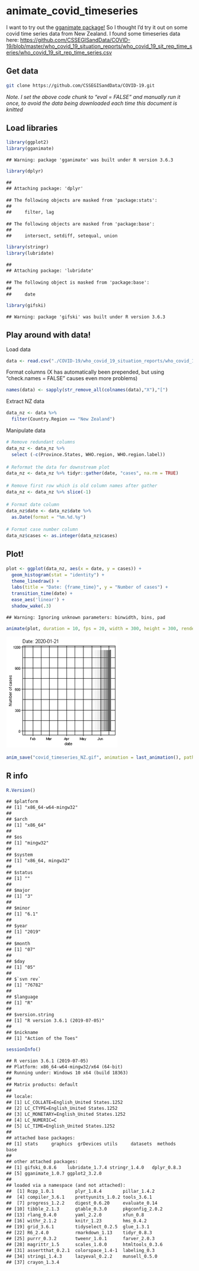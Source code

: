 animate\_covid\_timeseries
================

I want to try out the [gganimate
package\!](https://gganimate.com/index.html) So I thought I’d try it out
on some covid time series data from New Zealand. I found some timeseries
data here:
<https://github.com/CSSEGISandData/COVID-19/blob/master/who_covid_19_situation_reports/who_covid_19_sit_rep_time_series/who_covid_19_sit_rep_time_series.csv>

## Get data

``` bash
git clone https://github.com/CSSEGISandData/COVID-19.git
```

*Note. I set the above code chunk to “eval = FALSE” and manually run it
once, to avoid the data being downloaded each time this document is
knitted*

## Load libraries

``` r
library(ggplot2)
library(gganimate)
```

    ## Warning: package 'gganimate' was built under R version 3.6.3

``` r
library(dplyr)
```

    ## 
    ## Attaching package: 'dplyr'

    ## The following objects are masked from 'package:stats':
    ## 
    ##     filter, lag

    ## The following objects are masked from 'package:base':
    ## 
    ##     intersect, setdiff, setequal, union

``` r
library(stringr)
library(lubridate)
```

    ## 
    ## Attaching package: 'lubridate'

    ## The following object is masked from 'package:base':
    ## 
    ##     date

``` r
library(gifski)
```

    ## Warning: package 'gifski' was built under R version 3.6.3

## Play around with data\!

Load
data

``` r
data <- read.csv("./COVID-19/who_covid_19_situation_reports/who_covid_19_sit_rep_time_series/who_covid_19_sit_rep_time_series.csv", header = TRUE, stringsAsFactors = FALSE)
```

Format columns (X has automatically been prepended, but using
“check.names = FALSE” causes even more problems)

``` r
names(data) <- sapply(str_remove_all(colnames(data),"X"),"[")
```

Extract NZ data

``` r
data_nz <- data %>%
  filter(Country.Region == "New Zealand")
```

Manipulate data

``` r
# Remove redundant columns
data_nz <- data_nz %>%
  select (-c(Province.States, WHO.region, WHO.region.label))

# Reformat the data for downstream plot
data_nz <- data_nz %>% tidyr::gather(date, "cases", na.rm = TRUE)

# Remove first row which is old column names after gather
data_nz <- data_nz %>% slice(-1)

# Format date column
data_nz$date <- data_nz$date %>%
  as.Date(format = "%m.%d.%y")

# Format case number column
data_nz$cases <- as.integer(data_nz$cases)
```

## Plot\!

``` r
plot <- ggplot(data_nz, aes(x = date, y = cases)) +
  geom_histogram(stat = "identity") +
  theme_linedraw() +
  labs(title = "Date: {frame_time}", y = "Number of cases") +
  transition_time(date) +
  ease_aes('linear') +
  shadow_wake(.3)
```

    ## Warning: Ignoring unknown parameters: binwidth, bins, pad

``` r
animate(plot, duration = 10, fps = 20, width = 300, height = 300, renderer = gifski_renderer())
```

![](animate_covid_timeseries_files/figure-gfm/unnamed-chunk-7-1.gif)<!-- -->

``` r
anim_save("covid_timeseries_NZ.gif", animation = last_animation(), path = ".")
```

## R info

``` r
R.Version()
```

    ## $platform
    ## [1] "x86_64-w64-mingw32"
    ## 
    ## $arch
    ## [1] "x86_64"
    ## 
    ## $os
    ## [1] "mingw32"
    ## 
    ## $system
    ## [1] "x86_64, mingw32"
    ## 
    ## $status
    ## [1] ""
    ## 
    ## $major
    ## [1] "3"
    ## 
    ## $minor
    ## [1] "6.1"
    ## 
    ## $year
    ## [1] "2019"
    ## 
    ## $month
    ## [1] "07"
    ## 
    ## $day
    ## [1] "05"
    ## 
    ## $`svn rev`
    ## [1] "76782"
    ## 
    ## $language
    ## [1] "R"
    ## 
    ## $version.string
    ## [1] "R version 3.6.1 (2019-07-05)"
    ## 
    ## $nickname
    ## [1] "Action of the Toes"

``` r
sessionInfo()
```

    ## R version 3.6.1 (2019-07-05)
    ## Platform: x86_64-w64-mingw32/x64 (64-bit)
    ## Running under: Windows 10 x64 (build 18363)
    ## 
    ## Matrix products: default
    ## 
    ## locale:
    ## [1] LC_COLLATE=English_United States.1252 
    ## [2] LC_CTYPE=English_United States.1252   
    ## [3] LC_MONETARY=English_United States.1252
    ## [4] LC_NUMERIC=C                          
    ## [5] LC_TIME=English_United States.1252    
    ## 
    ## attached base packages:
    ## [1] stats     graphics  grDevices utils     datasets  methods   base     
    ## 
    ## other attached packages:
    ## [1] gifski_0.8.6    lubridate_1.7.4 stringr_1.4.0   dplyr_0.8.3    
    ## [5] gganimate_1.0.7 ggplot2_3.2.0  
    ## 
    ## loaded via a namespace (and not attached):
    ##  [1] Rcpp_1.0.1        plyr_1.8.4        pillar_1.4.2     
    ##  [4] compiler_3.6.1    prettyunits_1.0.2 tools_3.6.1      
    ##  [7] progress_1.2.2    digest_0.6.20     evaluate_0.14    
    ## [10] tibble_2.1.3      gtable_0.3.0      pkgconfig_2.0.2  
    ## [13] rlang_0.4.0       yaml_2.2.0        xfun_0.8         
    ## [16] withr_2.1.2       knitr_1.23        hms_0.4.2        
    ## [19] grid_3.6.1        tidyselect_0.2.5  glue_1.3.1       
    ## [22] R6_2.4.0          rmarkdown_1.13    tidyr_0.8.3      
    ## [25] purrr_0.3.2       tweenr_1.0.1      farver_2.0.3     
    ## [28] magrittr_1.5      scales_1.0.0      htmltools_0.3.6  
    ## [31] assertthat_0.2.1  colorspace_1.4-1  labeling_0.3     
    ## [34] stringi_1.4.3     lazyeval_0.2.2    munsell_0.5.0    
    ## [37] crayon_1.3.4
